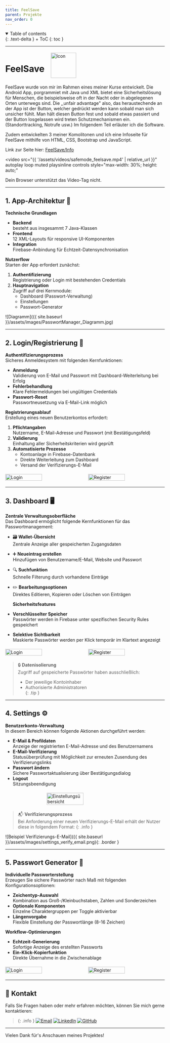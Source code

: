 ```yaml
---
title: FeelSave
parent: Projekte
nav_order: 0
---
```

<details open markdown="block">
{: .text-delta }
<summary>Table of contents</summary>
+ ToC
{: toc }
</details>

---

<div style="display: flex; align-items: center; gap: 20px;">
  <h1>FeelSave</h1>
  <img src="{{ site.baseurl }}/assets/images/Icon_MountainKeys.png" alt="Icon" style="height: 80px; width: auto;">
</div>

FeelSave wurde von mir im Rahmen eines meiner Kurse entwickelt. Die Android App, porgrammiet mit Java und XML bietet eine Sicherheitslösung für Menschen, die beispielsweise oft in der Nacht oder in abgelegenen Orten unterwegs sind. Die ,,unfair advantage" also, das heraustechende an der App ist der Button, welcher gedrückt werden kann sobald man sich unsicher fühlt. Man hält diesen Button fest und sobald etwas passiert und der Button losgelassen wird treten Schutzmechanismen ein. (Standorttracking, Notrufe usw.) Im folgendem Teil erläuter ich die Software. 

Zudem entwickelten 3 meiner Komolitonen und ich eine Infoseite für FeelSave mithilfe von HTML, CSS, Bootstrap und JavaScript.

Link zur Seite hier: <a href="https://nayon0505.github.io/FeelSave-Infoseite/"> FeelSave/Info </a>



<video 
  src="{{ '/assets/videos/safemode_feelsave.mp4' | relative_url }}" 
  autoplay 
  loop 
  muted 
  playsinline 
  controls
  style="max-width: 30%; height: auto;"
>
  Dein Browser unterstützt das Video-Tag nicht.
</video>
<!-- <video 
  src="{{ site.baseurl }}/assets/videos/safemode_feelsave.mp4" 
  autoplay 
  loop 
  muted 
  playsinline 
  controls
  style="max-width: 100%; height: auto;"
>
  Dein Browser unterstützt das Video-Tag nicht.
</video> -->


---

## **1. App-Architektur** 📱

**Technische Grundlagen**  
- **Backend**  
  besteht aus insgesammt 7 Java-Klassen 
- **Frontend**  
  12 XML-Layouts für responsive UI-Komponenten
- **Integration**  
  Firebase-Anbindung für Echtzeit-Datensynchronisation

**Nutzerflow**  
Starten der App erfordert zunächst:
1. **Authentifizierung**  
   Registrierung oder Login mit bestehenden Credentials
2. **Hauptnavigation**  
   Zugriff auf drei Kernmodule:
   - Dashboard  (Passwort-Verwaltung)
   - Einstellungen  
   - Passwort-Generator 

![Diagramm]({{ site.baseurl }}/assets/images/PasswortManager_Diagramm.jpg)

---
## **2. Login/Registrierung** 🔐

**Authentifizierungsprozess**  
Sicheres Anmeldesystem mit folgenden Kernfunktionen:

- **Anmeldung**  
  Validierung von E-Mail und Passwort mit Dashboard-Weiterleitung bei Erfolg
- **Fehlerbehandlung**  
  Klare Fehlermeldungen bei ungültigen Credentials
- **Passwort-Reset**  
  Passwortneusetzung via E-Mail-Link möglich

**Registrierungsablauf**  
Erstellung eines neuen Benutzerkontos erfordert:

1. **Pflichtangaben**  
   Nutzername, E-Mail-Adresse und Passwort (mit Bestätigungsfeld)
2. **Validierung**  
   Einhaltung aller Sicherheitskriterien wird geprüft
3. **Automatisierte Prozesse**  
   - Kontoanlage in Firebase-Datenbank
   - Direkte Weiterleitung zum Dashboard
   - Versand der Verifizierungs-E-Mail

<div style="display: flex; justify-content: space-between; gap: 10px; margin: 20px 0;">
  <img src="{{ site.baseurl }}/assets/images/login.png" alt="Login" style="width: 48%;">
  <img src="{{ site.baseurl }}/assets/images/register.png" alt="Register" style="width: 48%;">
</div>

---

## **3. Dashboard** 🖥️

**Zentrale Verwaltungsoberfläche**  
Das Dashboard ermöglicht folgende Kernfunktionen für das Passwortmanagement:

- 🗃️ **Wallet-Übersicht**  
  Zentrale Anzeige aller gespeicherten Zugangsdaten
- ➕ **Neueintrag erstellen**  
  Hinzufügen von Benutzername/E-Mail, Website und Passwort
- 🔍 **Suchfunktion**  
  Schnelle Filterung durch vorhandene Einträge
- ✏️ **Bearbeitungsoptionen**  
  Direktes Editieren, Kopieren oder Löschen von Einträgen

  **Sicherheitsfeatures**  
- **Verschlüsselter Speicher**  
  Passwörter werden in Firebase unter spezifischen Security Rules gespeichert
- **Selektive Sichtbarkeit**  
  Maskierte Passwörter werden per Klick temporär im Klartext angezeigt

<div style="display: flex; justify-content: space-between; gap: 10px; margin: 20px 0;">
  <img src="{{ site.baseurl }}/assets/images/dashboard_one.png" alt="Login" style="width: 48%;">
  <img src="{{ site.baseurl }}/assets/images/dashboard_add_pw.png" alt="Register" style="width: 48%;">
</div>

> 🔒 **Datenisolierung**  
> Zugriff auf gespeicherte Passwörter haben ausschließlich:  
> - Der jeweilige Kontoinhaber  
> - Authorisierte Administratoren  
{: .tip }

---

## **4. Settings** ⚙️

**Benutzerkonto-Verwaltung**  
In diesem Bereich können folgende Aktionen durchgeführt werden:

- **E-Mail & Profildaten**  
  Anzeige der registrierten E-Mail-Adresse und des Benutzernamens
- **E-Mail-Verifizierung**  
  Statusüberprüfung mit Möglichkeit zur erneuten Zusendung des Verifizierungslinks
- **Passwort ändern**  
  Sichere Passwortaktualisierung über Bestätigungsdialog
- **Logout**  
  Sitzungsbeendigung 

<div style="display: flex; justify-content: center; margin: 20px 0;">
  <img src="{{ site.baseurl }}/assets/images/settings_verify.png" alt="Einstellungsübersicht" style="width: 48%;" class="shadow">
</div>

> 📬 **Verifizierungsprozess**  
> Bei Anforderung einer neuen Verifizierungs-E-Mail erhält der Nutzer diese in folgendem Format:
{: .info }

![Beispiel Verifizierungs-E-Mail]({{ site.baseurl }}/assets/images/settings_verify_email.png){: .border }

---

## **5. Passwort Generator** 🔐

**Individuelle Passworterstellung**  
Erzeugen Sie sichere Passwörter nach Maß mit folgenden Konfigurationsoptionen:

- **Zeichentyp-Auswahl**  
  Kombination aus Groß-/Kleinbuchstaben, Zahlen und Sonderzeichen
- **Optionale Komponenten**  
  Einzelne Charaktergruppen per Toggle aktivierbar
- **Längenvorgabe**  
  Flexible Einstellung der Passwortlänge (8-16 Zeichen)

**Workflow-Optimierungen**  
- **Echtzeit-Generierung**  
  Sofortige Anzeige des erstellten Passworts
- **Ein-Klick-Kopierfunktion**  
  Direkte Übernahme in die Zwischenablage

<div style="display: flex; justify-content: space-between; gap: 10px; margin: 20px 0;">
  <img src="{{ site.baseurl }}/assets/images/pw_generator_one.png" alt="Login" style="width: 48%;">
  <img src="{{ site.baseurl }}/assets/images/pw_generator_two.png" alt="Register" style="width: 48%;">
</div>

---

## 📧 Kontakt
Falls Sie Fragen haben oder mehr erfahren möchten, können Sie mich gerne kontaktieren:
 
> {: .info }
[![Email](https://img.shields.io/badge/-lenz.nayon@gmail.com-EA4335?style=for-the-badge&logo=gmail&logoColor=white)](mailto:lenz.nayon@gmail.com)
[![LinkedIn](https://img.shields.io/badge/-Nayon%20Lenz%20-0A66C2?style=for-the-badge&logo=linkedin&logoColor=white)](www.linkedin.com/in/nayon-lenz-92792530b)
[![GitHub](https://img.shields.io/badge/-@Nayon0505-181717?style=for-the-badge&logo=github&logoColor=white)](https://github.com/Nayon0505)

--- 

Vielen Dank für's Anschauen meines Projektes!